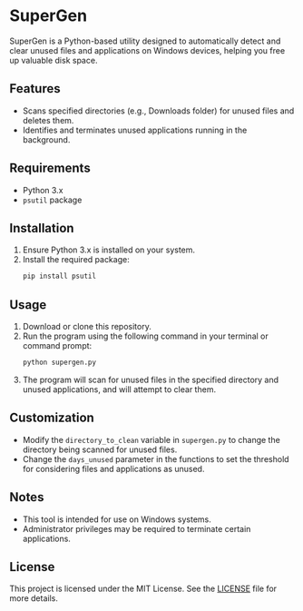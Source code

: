 # SuperGen

SuperGen is a Python-based utility designed to automatically detect and clear unused files and applications on Windows devices, helping you free up valuable disk space.

## Features

- Scans specified directories (e.g., Downloads folder) for unused files and deletes them.
- Identifies and terminates unused applications running in the background.

## Requirements

- Python 3.x
- `psutil` package

## Installation

1. Ensure Python 3.x is installed on your system.
2. Install the required package:
   ```bash
   pip install psutil
   ```

## Usage

1. Download or clone this repository.
2. Run the program using the following command in your terminal or command prompt:
   ```bash
   python supergen.py
   ```
3. The program will scan for unused files in the specified directory and unused applications, and will attempt to clear them.

## Customization

- Modify the `directory_to_clean` variable in `supergen.py` to change the directory being scanned for unused files.
- Change the `days_unused` parameter in the functions to set the threshold for considering files and applications as unused.

## Notes

- This tool is intended for use on Windows systems.
- Administrator privileges may be required to terminate certain applications.

## License

This project is licensed under the MIT License. See the [LICENSE](LICENSE) file for more details.
